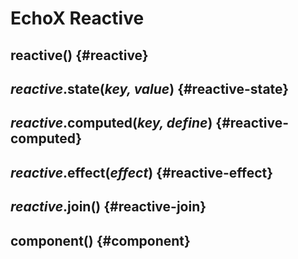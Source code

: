# EchoX Reactive

## **reactive()** {#reactive}

## _reactive_.**state(_key, value_)** {#reactive-state}

## _reactive_.**computed(_key, define_)** {#reactive-computed}

## _reactive_.**effect(_effect_)** {#reactive-effect}

## _reactive_.**join()** {#reactive-join}

## **component()** {#component}

